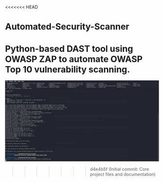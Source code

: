 <<<<<<< HEAD
# Automated-Security-Scanner
Python-based DAST tool using OWASP ZAP to automate OWASP Top 10 vulnerability scanning.
=======
![Report Screenshot](images/report-screenshot.png)
>>>>>>> d4e4b5f (Initial commit: Core project files and documentation)
